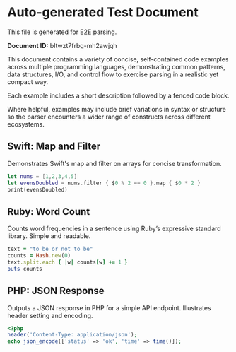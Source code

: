 # Auto-generated Test Document

This file is generated for E2E parsing.

**Document ID:** bltwzt7frbg-mh2awjqh

This document contains a variety of concise, self-contained code examples across multiple programming languages, demonstrating common patterns, data structures, I/O, and control flow to exercise parsing in a realistic yet compact way.

Each example includes a short description followed by a fenced code block.

Where helpful, examples may include brief variations in syntax or structure so the parser encounters a wider range of constructs across different ecosystems.

## Swift: Map and Filter

Demonstrates Swift's map and filter on arrays for concise transformation.

```swift
let nums = [1,2,3,4,5]
let evensDoubled = nums.filter { $0 % 2 == 0 }.map { $0 * 2 }
print(evensDoubled)
```


## Ruby: Word Count

Counts word frequencies in a sentence using Ruby’s expressive standard library. Simple and readable.

```ruby
text = "to be or not to be"
counts = Hash.new(0)
text.split.each { |w| counts[w] += 1 }
puts counts
```


## PHP: JSON Response

Outputs a JSON response in PHP for a simple API endpoint. Illustrates header setting and encoding.

```php
<?php
header('Content-Type: application/json');
echo json_encode(['status' => 'ok', 'time' => time()]);
```


